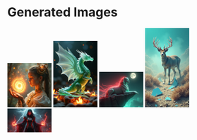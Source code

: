 # Generated Images



<img src="2025_07_08_01.png" width="100"/> <img src="2025_07_08_02.png" width="100"/> <img src="2025_07_08_03.png" width="100"/> <img src="2025_07_08_04.png" width="100"/> <img src="2025_07_08_05.png" width="100"/>
